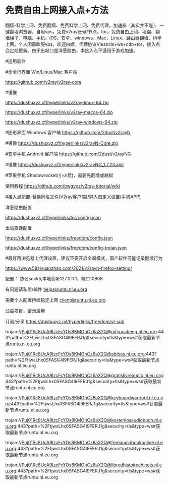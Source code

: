 # 免费自由上网接入点+方法
翻墙-科学上网、免费翻墙、免费科学上网、免费代理，加速器（其实并不能）、一键翻墙浏览器，自用vps，免费v2ray账号/节点，tor，免费自由上网、墙翻、翻墙梯子，电脑、手机、iOS、安卓、windows、Mac、Linux、路由器翻墙、科学上网。个人闲置欧服vps，欢迎白嫖。代理协议Vless:tls+ws+cdn+tor，接入点会定期更新。由于出站口是洋葱路由，本接入点不适用于游戏加速。

#适用软件 

#命令行界面 Win/Linux/Mac 客户端

https://github.com/v2ray/v2ray-core

#镜像

https://dushuxyz.cf/hyperlinks/v2ray-linux-64.zip

https://dushuxyz.cf/hyperlinks/v2ray-macos-64.zip

https://dushuxyz.cf/hyperlinks/v2ray-windows-64.zip

#图形界面 Windows 客户端
https://github.com/2dust/v2rayN

#镜像
https://dushuxyz.cf/hyperlinks/v2rayN-Core.zip

#安卓手机 Android 客户端
https://github.com/2dust/v2rayNG

#镜像
https://dushuxyz.cf/hyperlinks/v2rayNG_1.7.23.apk

#苹果手机 Shadowrocket(小火箭)，需要先翻墙或越狱

使用教程
https://github.com/bwgvps/v2ray-tutorial/wiki

#接入点配置-替换同名文件(V2ray客户端)/导入自定义设置(手机APP)

洋葱路由配置

https://dushuxyz.cf/hyperlinks/tor/config.json

出站直连配置

https://dushuxyz.cf/hyperlinks/freedom/config.json

https://dushuxyz.cf/hyperlinks/freedom/config-trojan.json


#最好再浏览器上代理设置，建议不要开启全局模式，国产软件可能记录翻墙行为

https://www.58ziyuanzhan.com/2021/v2rayn-firefox-setting/

配置： 协议sock5,本地侦听127.0.0.1，端口10808

有问题请私信/邮件
help@runtu.nl.eu.org

需要个人配置持续稳定上网
client@runtu.nl.eu.org

公益项目，请勿滥用

订阅/分享
https://dushuxyz.ml/hyperlinks/freedom/vl-sub

trojan://Puj01Rc8UcA9IzcFcYOs8KMOhCz6aX2Q@mfyousheng.nl.eu.org:443?path=%2FtjwsLhx0SFASG4l9FERJ1g&security=tls&type=ws#获取最新节点runtu.nl.eu.org

trojan://Puj01Rc8UcA9IzcFcYOs8KMOhCz6aX2Q@abibas.nl.eu.org:443?path=%2FtjwsLhx0SFASG4l9FERJ1g&security=tls&type=ws#获取最新节点runtu.nl.eu.org

trojan://Puj01Rc8UcA9IzcFcYOs8KMOhCz6aX2Q@gratislivreaudio.nl.eu.org:443?path=%2FtjwsLhx0SFASG4l9FERJ1g&security=tls&type=ws#获取最新节点runtu.nl.eu.org

trojan://Puj01Rc8UcA9IzcFcYOs8KMOhCz6aX2Q@keyboardwarrioril.nl.eu.org:443?path=%2FtjwsLhx0SFASG4l9FERJ1g&security=tls&type=ws#获取最新节点runtu.nl.eu.org

trojan://Puj01Rc8UcA9IzcFcYOs8KMOhCz6aX2Q@kostenlosaudiobuch.nl.eu.org:443?path=%2FtjwsLhx0SFASG4l9FERJ1g&security=tls&type=ws#获取最新节点runtu.nl.eu.org

trojan://Puj01Rc8UcA9IzcFcYOs8KMOhCz6aX2Q@freeaudiobookonline.nl.eu.org:443?path=%2FtjwsLhx0SFASG4l9FERJ1g&security=tls&type=ws#获取最新节点runtu.nl.eu.org

trojan://Puj01Rc8UcA9IzcFcYOs8KMOhCz6aX2Q@libredhistoirechinois.nl.eu.org:443?path=%2FtjwsLhx0SFASG4l9FERJ1g&security=tls&type=ws#获取最新节点runtu.nl.eu.org
